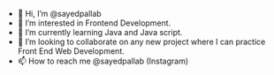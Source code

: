 - 👋 Hi, I’m @sayedpallab
- 👀 I’m interested in Frontend Development.
- 🌱 I’m currently learning Java and Java script.
- 💞️ I’m looking to collaborate on any new project where I can practice Front End Web Development. 
- 📫 How to reach me @sayedpallab (Instagram)

<!---
sayedpallab/sayedpallab is a ✨ special ✨ repository because its `README.md` (this file) appears on your GitHub profile.
You can click the Preview link to take a look at your changes.
--->
